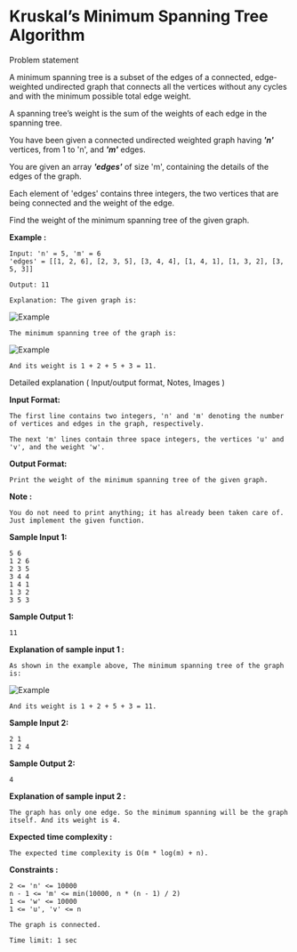 Kruskal’s Minimum Spanning Tree Algorithm
=========================================

Problem statement

A minimum spanning tree is a subset of the edges of a connected, edge-weighted undirected graph that connects all the vertices without any cycles and with the minimum possible total edge weight.

  

A spanning tree’s weight is the sum of the weights of each edge in the spanning tree.

  

You have been given a connected undirected weighted graph having _**'n'**_ vertices, from 1 to 'n', and _**'m'**_ edges.

  

You are given an array _**'edges'**_ of size 'm', containing the details of the edges of the graph.

  

Each element of 'edges' contains three integers, the two vertices that are being connected and the weight of the edge.

  

Find the weight of the minimum spanning tree of the given graph.

  

**Example :**

    Input: 'n' = 5, 'm' = 6
    'edges' = [[1, 2, 6], [2, 3, 5], [3, 4, 4], [1, 4, 1], [1, 3, 2], [3, 5, 3]]
    
    Output: 11
    
    Explanation: The given graph is:
    

![Example](https://files.codingninjas.in/mst1-7060.png)

    The minimum spanning tree of the graph is:
    

![Example](https://files.codingninjas.in/mst2-7059.png)

    And its weight is 1 + 2 + 5 + 3 = 11.
    

Detailed explanation ( Input/output format, Notes, Images )

**Input Format:**

    The first line contains two integers, 'n' and 'm' denoting the number of vertices and edges in the graph, respectively.
    
    The next 'm' lines contain three space integers, the vertices 'u' and 'v', and the weight 'w'.
    

  

**Output Format:**

    Print the weight of the minimum spanning tree of the given graph.
    

  

**Note :**

    You do not need to print anything; it has already been taken care of. Just implement the given function.
    

**Sample Input 1:**

    5 6
    1 2 6
    2 3 5
    3 4 4
    1 4 1
    1 3 2
    3 5 3
    

  

**Sample Output 1:**

    11
    

  

**Explanation of sample input 1 :**

    As shown in the example above, The minimum spanning tree of the graph is:
    

![Example](https://files.codingninjas.in/mst2-7059.png)

    And its weight is 1 + 2 + 5 + 3 = 11.
    

  

**Sample Input 2:**

    2 1
    1 2 4
    

  

**Sample Output 2:**

    4
    

  

**Explanation of sample input 2 :**

    The graph has only one edge. So the minimum spanning will be the graph itself. And its weight is 4.
    

  

**Expected time complexity :**

    The expected time complexity is O(m * log(m) + n).
    

  

**Constraints :**

    2 <= 'n' <= 10000
    n - 1 <= 'm' <= min(10000, n * (n - 1) / 2)
    1 <= 'w' <= 10000
    1 <= 'u', 'v' <= n
    
    The graph is connected.
    
    Time limit: 1 sec
